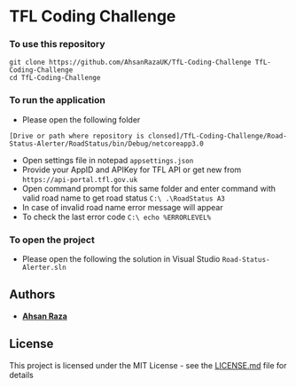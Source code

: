 # TFL Coding Challenge

### To use this repository
```
git clone https://github.com/AhsanRazaUK/TfL-Coding-Challenge TfL-Coding-Challenge
cd TfL-Coding-Challenge
```
### To run the application

* Please open the following folder
```
[Drive or path where repository is clonsed]/TfL-Coding-Challenge/Road-Status-Alerter/RoadStatus/bin/Debug/netcoreapp3.0
```
* Open settings file in notepad ```appsettings.json```
* Provide your AppID and APIKey for TFL API or get new from ``` https://api-portal.tfl.gov.uk ```
* Open command prompt for this same folder and enter command with valid road name to get road status ``` C:\ .\RoadStatus A3 ``` 
* In case of invalid road name error message will appear
* To check the last error code ``` C:\ echo %ERRORLEVEL% ```

### To open the project

* Please open the following the solution in Visual Studio ``` Road-Status-Alerter.sln ``` 

## Authors

* **<a href='https://ahsanshares.wordpress.com/'>Ahsan Raza</a>** 

## License

This project is licensed under the MIT License - see the [LICENSE.md](LICENSE.md) file for details
